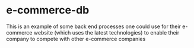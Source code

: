 # e-commerce-db
This is an example of some back end processes one could use for their e-commerce website (which uses the latest technologies) to enable their company to compete with other e-commerce companies
